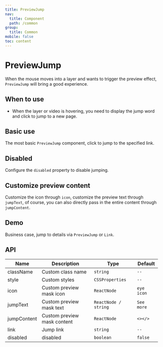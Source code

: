 ```yaml
---
title: PreviewJump
nav:
  title: Component
  path: /common
group:
  title: Common
mobile: false
toc: content
---
```


# PreviewJump

When the mouse moves into a layer and wants to trigger the preview effect, `PreviewJump` will bring a good experience.

## When to use

- When the layer or video is hovering, you need to display the jump word and click to jump to a new page.

## Basic use

The most basic `PreviewJump` component, click to jump to the specified link.

<code src="./demos/index1.tsx"></code>

## Disabled

Configure the `disabled` property to disable jumping.

<code src="./demos/index2.tsx"></code>

## Customize preview content

Customize the icon through `icon`, customize the preview text through `jumpText`, of course, you can also directly pass in the entire content through `jumpContent`.

<code src="./demos/index3.tsx"></code>

## Demo

Business case, jump to details via `PreviewJump` or `Link`.

<code src="./demos/index4.tsx"></code>

## API

| Name        | Description                 | Type                 | Default    |
| ----------- | --------------------------- | -------------------- | ---------- |
| className   | Custom class name           | `string`             | `--`       |
| style       | Custom styles               | `CSSProperties`      | `--`       |
| icon        | Custom preview mask icon    | `ReactNode`          | `eye icon` |
| jumpText    | Custom preview mask text    | `ReactNode / string` | `See more` |
| jumpContent | Custom preview mask content | `ReactNode`          | `<></>`    |
| link        | Jump link                   | `string`             | `--`       |
| disabled    | disabled                    | `boolean`            | `false`    |
